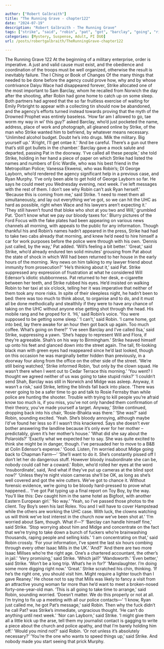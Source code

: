```yaml
---

author: ["Robert Galbraith"]
title: "The Running Grave - chapter122"
date: "2024-07-19"
description: "Robert Galbraith - The Running Grave"
tags: ["strike", "said", "robin", "pat", "got", "barclay", "going", "right", "police", "say", "one", "far", "way", "still", "called", "bloody", "though", "take", "back", "must", "agency", "could", "name", "man", "people"]
categories: [Mystery, Suspense, Adult, PI DUO]
url: /posts/robertgalbraith/TheRunningGrave-chapter122

---
```



The Running Grave
122
At the beginning of a military enterprise, order is imperative. A just and valid cause must exist, and the obedience and coordination of the troops must be well organized, otherwise the result is inevitably failure.
The I Ching or Book of Changes
Of the many things that needed to be done before the agency could prove how, why and by whose contrivance Daiyu Wace had disappeared forever, Strike allocated one of the most important to Sam Barclay, whom he recalled from Norwich the day after the shooting, after Robin had gone home to catch up on some sleep. Both partners had agreed that the so far fruitless exercise of waiting for Emily Pirbright to appear with a collecting tin should now be abandoned, and the agency’s efforts turned instead towards proving that the myth of the Drowned Prophet was entirely baseless.
‘How far am I allowed to go, tae worm my way in wi’ this guy?’ asked Barclay, who’d just pocketed the name, address, place of work and photograph, all gleaned online by Strike, of the man who Strike wanted him to befriend, by whatever means necessary.
‘Unlimited alcohol budget. Doubt he’s into drugs. Milk the military. Big yourself up.’
‘A’right, I’ll get ontae it.’
‘And be careful. There’s a gun out there that’s still got bullets in the chamber.’
Barclay gave a mock salute and departed, passing Pat in the doorway.
‘I’ve called all these people,’ she told Strike, holding in her hand a piece of paper on which Strike had listed the names and numbers of Eric Wardle, who was his best friend in the Metropolitan Police; Vanessa Ekwensi, who was Robin’s; DI George Layborn, who’d rendered the agency significant help in a previous case, and Ryan Murphy. ‘I’ve only been able to get hold of George Layborn so far. He says he could meet you Wednesday evening, next week. I’ve left messages with the rest of them. I don’t see why Robin can’t ask Ryan herself.’
‘Because this is coming from me,’ said Strike. ‘I need to meet them all simultaneously, and lay out everything we’ve got, so we can hit the UHC as hard as possible, right when Wace and his lawyers aren’t expecting it.’
‘They still haven’t found that bloke who shot at you two and Will,’ grumbled Pat. ‘Don’t know what we pay our bloody taxes for.’
Blurry pictures of the Ford Focus with the fake plates had been appearing on various news channels all morning, with appeals to the public for any information. Though thankful his and Robin’s names hadn’t appeared in the press, Strike had had to take two cabs already that morning, and knew he’d need to hire himself a car for work purposes before the police were through with his own.
‘Dennis just called, by the way,’ Pat added. ‘Will’s feeling a bit better.’
‘Great,’ said Strike, who’d already endured ten solid minutes’ grousing from Pat about the state of shock in which Will had been returned to her house in the early hours of the morning. ‘Any news on him talking to my lawyer friend about immunity from prosecution?’
‘He’s thinking about it,’ said Pat.
Strike suppressed any expression of frustration at what he considered Will Edensor’s idiotic stubbornness.
Pat returned to her desk, e-cigarette between her teeth, and Strike rubbed his eyes. He’d insisted on walking Robin to her taxi at six o’clock, telling her it was imperative that neither of them took any more risks. In spite of their sleepless night, he hadn’t been to bed: there was too much to think about, to organise and to do, and it must all be done methodically and stealthily if they were to have any chance of taking on the UHC without anyone else getting shot through the head.
His mobile rang and he groped for it.
‘Hi,’ said Robin’s voice.
‘You were supposed to be getting some sleep.’
‘I can’t,’ said Robin. ‘I came home, got into bed, lay there awake for an hour then got back up again. Too much coffee. What’s going on there?’
‘I’ve seen Barclay and I’ve called Ilsa,’ said Strike, suppressing a yawn. ‘She’s happy to represent Will and Flora, if they’re agreeable. Shah’s on his way to Birmingham.’
Strike heaved himself up onto his feet and glanced down into the street again. The tall, fit-looking black man with green eyes had reappeared since he’d last looked, though on this occasion he was marginally better hidden than previously, in a doorway four along from the office on the other side of the street.
‘We’re still being watched,’ Strike informed Robin, ‘but only by the clown squad. He wasn’t there when I went out to Cedar Terrace this morning.’
‘You went? I thought we agreed neither of us was going to take stupid risks?’
‘I couldn’t send Shah, Barclay was still in Norwich and Midge was asleep. Anyway, it wasn’t a risk,’ said Strike, letting the blinds fall back into place. ‘There was never going to be a safer time to go and talk to Rosie Fernsby than while police are hunting the shooter. Trouble with trying to kill people you’re afraid know too much is, if you miss, you’ve not only handed them confirmation of their theory, you’ve made yourself a target. Anyway,’ Strike continued, dropping back into his chair, ‘Rosie-Bhakta was there.’
‘She was?’ said Robin, sounding excited.
‘Yeah. She’s bloody annoying, although maybe I’d’ve found her less so if I wasn’t this knackered. Says she doesn’t ever bother answering the landline because it’s only ever for her mother – predictably, given it’s her mother’s house.’
‘What did she say about the Polaroids?’
‘Exactly what we expected her to say. She was quite excited to think she might be in danger, though. I’ve persuaded her to move to a B&B at Colin Edensor’s expense.’
‘Good. Listen, I’m worried about Midge going back to Chapman Farm—’
‘She’ll want to do it. She’s constantly pissed off I don’t let her do dangerous stuff. However bloody insubordinate she can be, nobody could call her a coward.’
Robin, who’d rolled her eyes at the word ‘insubordinate’, said,
‘And what if they’ve put up cameras at the blind spot now?’
‘Unless they’re night vision cameras she’ll be OK, as long as she’s well covered and got the wire cutters. We’ve got to chance it. Without forensic evidence, we’re going to be bloody hard-pressed to prove what happened…
‘I’ve got Pat typing up a final report on Toy Boy, by the way. You’ll like this: Dev caught him in the same hotel as Bigfoot, with another Eastern European girl.’
‘No way.’
‘Yeah, so I’ve passed those photos to the client. Toy Boy’s seen his last Rolex. You and I will have to cover Hampstead while the others are working the UHC case. With luck, the clowns watching us will think we’ve lost interest in the church now we’ve been shot at.’
‘I’m worried about Sam, though. What if—?’
‘Barclay can handle himself fine,’ said Strike. ‘Stop worrying about him and Midge and concentrate on the fact that we’re trying to take down a bunch of fuckers who’re brainwashing thousands, raping people and selling kids.’
‘I am concentrating on that,’ said Robin crossly. ‘For your information, I’ve spent the last six hours combing through every other Isaac Mills in the UK.’
‘And?’
‘And there are two more Isaac Millses who’re the right age. One’s a chartered accountant, the other’s in jail.’
‘Very promising,’ said Strike. ‘Which jail?’
‘Wandsworth.’
‘Even better,’ said Strike. ‘Won’t be a long trip. What’s he in for?’
‘Manslaughter. I’m doing some more digging right now.’
‘Great.’ Strike scratched his chin, thinking. ‘If he’s the right one, you should visit him. Might require a lighter touch than I gave Reaney.’
He chose not to say that Mills was likely to fancy a visit from an attractive young woman far more than he’d want to meet a broken-nosed forty-one-year-old man.
‘This is all going to take time to arrange,’ said Robin, sounding worried.
‘Doesn’t matter. We do this properly or not at all. I’m trying to fix up a meeting with all our police contacts—’
‘I know, Ryan just called me, he got Pat’s message,’ said Robin.
Then why the fuck didn’t he call Pat? was Strike’s immediate, ungracious thought.
‘He can’t do anything until next week.’
‘Nor can Layborn,’ said Strike. ‘I might give them all a little kick up the arse, tell them my journalist contact is gagging to write a piece about the church and police apathy, and that I’m barely holding him off.’
‘Would you mind not?’ said Robin. ‘Or not unless it’s absolutely necessary?’
‘You’re the one who wants to speed things up,’ said Strike.
And nobody made you start seeing that prick Murphy.
